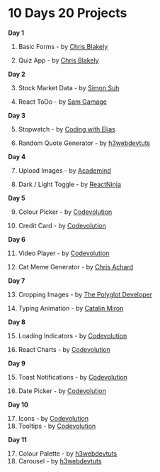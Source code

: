# 10 Days 20 Projects

**Day 1**

1. Basic Forms - by [Chris Blakely](https://www.youtube.com/channel/UC-Zcse8tC53G34Uo4kzLeAg)

2. Quiz App - by [Chris Blakely](https://www.youtube.com/channel/UC-Zcse8tC53G34Uo4kzLeAg)

**Day 2**

3. Stock Market Data - by [Simon Suh](https://www.youtube.com/channel/UCerseizI_AmazrcbHxp-dqw)

4. React ToDo - by [Sam Gamage](https://www.youtube.com/channel/UCGEEpTZygTTS7099gplKJeg)

**Day 3**

5. Stopwatch - by [Coding with Elias](https://www.youtube.com/channel/UC4fluVc3N9SpAgTItIZ3Mow)

6. Random Quote Generator - by [h3webdevtuts](https://www.youtube.com/channel/UC96PvOMv01j3XejwOlAZPEg)

**Day 4**

7. Upload Images - by [Academind](https://www.youtube.com/channel/UCSJbGtTlrDami-tDGPUV9-w)

8. Dark / Light Toggle - by [ReactNinja](https://www.youtube.com/channel/UCdRbFtfBUJGwWMaTFfFsxTg)

**Day 5**

9. Colour Picker - by [Codevolution](https://www.youtube.com/c/Codevolution/videos)

10. Credit Card - by [Codevolution](https://www.youtube.com/c/Codevolution/videos)

**Day 6**

11. Video Player - by [Codevolution](https://www.youtube.com/c/Codevolution/videos)

12. Cat Meme Generator - by [Chris Achard](https://www.youtube.com/channel/UCVIwPyQrjHP4cAXYPiSgLxg)

**Day 7**

13. Cropping Images - by [The Polyglot Developer](https://www.youtube.com/channel/UCcfoM3n4KMAAMZzom4_mRZA)

14. Typing Animation - by [Catalin Miron](https://www.youtube.com/channel/UCTcH04SRuyedaSuuQVeAcdg)

**Day 8**

15. Loading Indicators - by [Codevolution](https://www.youtube.com/channel/UC80PWRj_ZU8Zu0HSMNVwKWw)

16. React Charts - by [Codevolution](https://www.youtube.com/channel/UC80PWRj_ZU8Zu0HSMNVwKWw)

**Day 9**

15. Toast Notifications - by [Codevolution](https://www.youtube.com/channel/UC80PWRj_ZU8Zu0HSMNVwKWw)

16. Date Picker - by [Codevolution](https://www.youtube.com/channel/UC80PWRj_ZU8Zu0HSMNVwKWw)

**Day 10**

17. Icons - by [Codevolution](https://www.youtube.com/channel/UC80PWRj_ZU8Zu0HSMNVwKWw)
18. Tooltips - by [Codevolution](https://www.youtube.com/channel/UC80PWRj_ZU8Zu0HSMNVwKWw)

**Day 11**

17. Colour Palette - by [h3webdevtuts](https://www.youtube.com/channel/UC96PvOMv01j3XejwOlAZPEg)
18. Carousel - by [h3webdevtuts](https://www.youtube.com/channel/UC96PvOMv01j3XejwOlAZPEg)
